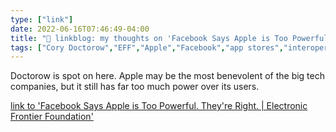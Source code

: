 ```yaml
---
type: ["link"]
date: 2022-06-16T07:46:49-04:00
title: "🔗 linkblog: my thoughts on 'Facebook Says Apple is Too Powerful. They're Right. | Electronic Frontier Foundation'"
tags: ["Cory Doctorow","EFF","Apple","Facebook","app stores","interoperability","platforms"]
---
```

Doctorow is spot on here. Apple may be the most benevolent of the big tech companies, but it still has far too much power over its users.
 

[link to 'Facebook Says Apple is Too Powerful. They're Right. | Electronic Frontier Foundation'](https://www.eff.org/deeplinks/2022/06/facebook-says-apple-too-powerful-theyre-right)
